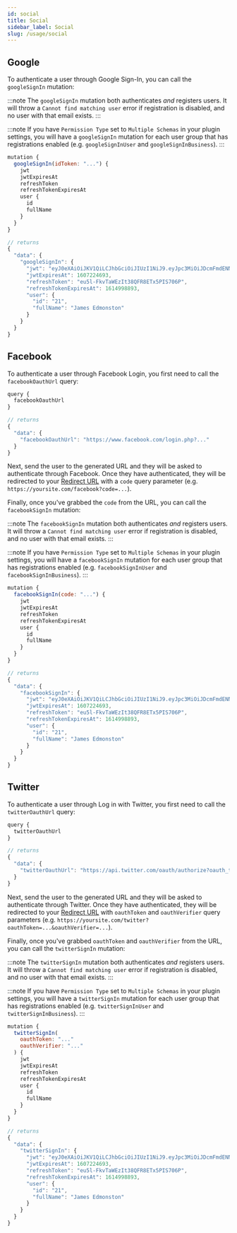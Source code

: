 ```yaml
---
id: social
title: Social
sidebar_label: Social
slug: /usage/social
---
```


## Google

To authenticate a user through Google Sign-In, you can call the `googleSignIn` mutation:

:::note
The `googleSignIn` mutation both authenticates _and_ registers users. It will throw a `Cannot find matching user` error if registration is disabled, and no user with that email exists.
:::

:::note
If you have `Permission Type` set to `Multiple Schemas` in your plugin settings, you will have a `googleSignIn` mutation for each user group that has registrations enabled (e.g. `googleSignInUser` and `googleSignInBusiness`).
:::

```javascript
mutation {
  googleSignIn(idToken: "...") {
    jwt
    jwtExpiresAt
    refreshToken
    refreshTokenExpiresAt
    user {
      id
      fullName
    }
  }
}

// returns
{
  "data": {
    "googleSignIn": {
      "jwt": "eyJ0eXAiOiJKV1QiLCJhbGciOiJIUzI1NiJ9.eyJpc3MiOiJDcmFmdENNUyIsImlhdCI6MTYwNzIyMjg5MywiZXhwIjoxNjA3MjI0NjkzLCJzdWIiOi...",
      "jwtExpiresAt": 1607224693,
      "refreshToken": "eu5l-FkvTaWEzIt38QFR8ETx5PIS706P",
      "refreshTokenExpiresAt": 1614998893,
      "user": {
        "id": "21",
        "fullName": "James Edmonston"
      }
    }
  }
}
```

## Facebook

To authenticate a user through Facebook Login, you first need to call the `facebookOauthUrl` query:

```javascript
query {
  facebookOauthUrl
}

// returns
{
  "data": {
    "facebookOauthUrl": "https://www.facebook.com/login.php?..."
  }
}
```

Next, send the user to the generated URL and they will be asked to authenticate through Facebook. Once they have authenticated, they will be redirected to your [Redirect URL](/docs/settings/social#redirect-url) with a `code` query parameter (e.g. `https://yoursite.com/facebook?code=...`).

Finally, once you've grabbed the `code` from the URL, you can call the `facebookSignIn` mutation:

:::note
The `facebookSignIn` mutation both authenticates _and_ registers users. It will throw a `Cannot find matching user` error if registration is disabled, and no user with that email exists.
:::

:::note
If you have `Permission Type` set to `Multiple Schemas` in your plugin settings, you will have a `facebookSignIn` mutation for each user group that has registrations enabled (e.g. `facebookSignInUser` and `facebookSignInBusiness`).
:::

```javascript
mutation {
  facebookSignIn(code: "...") {
    jwt
    jwtExpiresAt
    refreshToken
    refreshTokenExpiresAt
    user {
      id
      fullName
    }
  }
}

// returns
{
  "data": {
    "facebookSignIn": {
      "jwt": "eyJ0eXAiOiJKV1QiLCJhbGciOiJIUzI1NiJ9.eyJpc3MiOiJDcmFmdENNUyIsImlhdCI6MTYwNzIyMjg5MywiZXhwIjoxNjA3MjI0NjkzLCJzdWIiOi...",
      "jwtExpiresAt": 1607224693,
      "refreshToken": "eu5l-FkvTaWEzIt38QFR8ETx5PIS706P",
      "refreshTokenExpiresAt": 1614998893,
      "user": {
        "id": "21",
        "fullName": "James Edmonston"
      }
    }
  }
}
```

## Twitter

To authenticate a user through Log in with Twitter, you first need to call the `twitterOauthUrl` query:

```javascript
query {
  twitterOauthUrl
}

// returns
{
  "data": {
    "twitterOauthUrl": "https://api.twitter.com/oauth/authorize?oauth_token=..."
  }
}
```

Next, send the user to the generated URL and they will be asked to authenticate through Twitter. Once they have authenticated, they will be redirected to your [Redirect URL](/docs/settings/social#redirect-url-1) with `oauthToken` and `oauthVerifier` query parameters (e.g. `https://yoursite.com/twitter?oauthToken=...&oauthVerifier=...`).

Finally, once you've grabbed `oauthToken` and `oauthVerifier` from the URL, you can call the `twitterSignIn` mutation:

:::note
The `twitterSignIn` mutation both authenticates _and_ registers users. It will throw a `Cannot find matching user` error if registration is disabled, and no user with that email exists.
:::

:::note
If you have `Permission Type` set to `Multiple Schemas` in your plugin settings, you will have a `twitterSignIn` mutation for each user group that has registrations enabled (e.g. `twitterSignInUser` and `twitterSignInBusiness`).
:::

```javascript
mutation {
  twitterSignIn(
    oauthToken: "..."
    oauthVerifier: "..."
  ) {
    jwt
    jwtExpiresAt
    refreshToken
    refreshTokenExpiresAt
    user {
      id
      fullName
    }
  }
}

// returns
{
  "data": {
    "twitterSignIn": {
      "jwt": "eyJ0eXAiOiJKV1QiLCJhbGciOiJIUzI1NiJ9.eyJpc3MiOiJDcmFmdENNUyIsImlhdCI6MTYwNzIyMjg5MywiZXhwIjoxNjA3MjI0NjkzLCJzdWIiOi...",
      "jwtExpiresAt": 1607224693,
      "refreshToken": "eu5l-FkvTaWEzIt38QFR8ETx5PIS706P",
      "refreshTokenExpiresAt": 1614998893,
      "user": {
        "id": "21",
        "fullName": "James Edmonston"
      }
    }
  }
}
```
